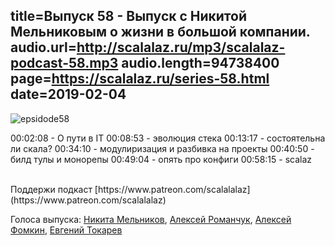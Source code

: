 title=Выпуск 58 - Выпуск с Никитой Мельниковым о жизни в большой компании.
audio.url=http://scalalaz.ru/mp3/scalalaz-podcast-58.mp3
audio.length=94738400
page=https://scalalaz.ru/series-58.html
date=2019-02-04
----

![epsidode58](img/episode58.png)

00:02:08 - О пути в IT
00:08:53 - эволюция стека
00:13:17 - состоятельна ли скала?
00:34:10 - модулиризация и разбивка на проекты
00:40:50 - билд тулы и монорепы
00:49:04 - опять про конфиги
00:58:15 - scalaz

<br/>
Поддержи подкаст [https://www.patreon.com/scalalalaz](https://www.patreon.com/scalalalaz)
<br/>

Голоса выпуска:
[Никита Мельников](https://twitter.com/nikita_melnikov),
[Алексей Романчук](http://github.com/13h3r),
[Алексей Фомкин](http://github.com/fomkin),
[Евгений Токарев](https://twitter.com/strobegen)

